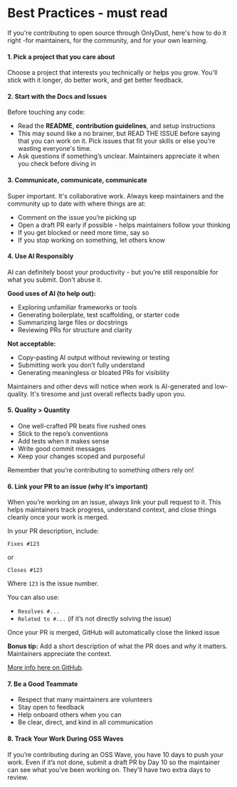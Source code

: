 # Best Practices - must read

If you're contributing to open source through OnlyDust, here's how to do it right -for maintainers, for the community, and for your own learning.

#### 1. Pick a project that you care about

Choose a project that interests you technically or helps you grow. You'll stick with it longer, do better work, and get better feedback.

#### 2. Start with the Docs and Issues

Before touching any code:

* Read the **README**, **contribution guidelines**, and setup instructions
* This may sound like a no brainer, but READ THE ISSUE before saying that you can work on it. Pick issues that fit your skills or else you're wasting everyone's time.
* Ask questions if something’s unclear. Maintainers appreciate it when you check before diving in

#### 3. Communicate, communicate, communicate

Super important. It's collaborative work. Always keep maintainers and the community up to date with where things are at:&#x20;

* Comment on the issue you’re picking up
* Open a draft PR early if possible - helps maintainers follow your thinking
* If you get blocked or need more time, say so
* If you stop working on something, let others know

#### 4. Use AI Responsibly

AI can definitely boost your productivity - but you’re still responsible for what you submit. Don't abuse it.&#x20;

**Good uses of AI (to help out):**

* Exploring unfamiliar frameworks or tools
* Generating boilerplate, test scaffolding, or starter code
* Summarizing large files or docstrings
* Reviewing PRs for structure and clarity

**Not acceptable:**

* Copy-pasting AI output without reviewing or testing
* Submitting work you don’t fully understand
* Generating meaningless or bloated PRs for visibility

Maintainers and other devs will notice when work is AI-generated and low-quality. It's tiresome and just overall reflects badly upon you.

#### 5. Quality > Quantity

* One well-crafted PR beats five rushed ones
* Stick to the repo’s conventions
* Add tests when it makes sense
* Write good commit messages
* Keep your changes scoped and purposeful

Remember that you’re contributing to something others rely on!

#### 6. Link your PR to an issue (why it's important)

When you’re working on an issue, always link your pull request to it. This helps maintainers track progress, understand context, and close things cleanly once your work is merged.

In your PR description, include:

```
Fixes #123
```

or

```
Closes #123
```

Where `123` is the issue number.

You can also use:

* `Resolves #...`
* `Related to #...` (if it’s not directly solving the issue)

Once your PR is merged, GitHub will automatically close the linked issue

**Bonus tip:** Add a short description of what the PR does and _why_ it matters. Maintainers appreciate the context.

[More info here on GitHub](https://docs.github.com/en/issues/tracking-your-work-with-issues/using-issues/linking-a-pull-request-to-an-issue).

#### 7. Be a Good Teammate

* Respect that many maintainers are volunteers
* Stay open to feedback
* Help onboard others when you can
* Be clear, direct, and kind in all communication

#### 8. Track Your Work During OSS Waves

If you’re contributing during an OSS Wave, you have 10 days to push your work. Even if it’s not done, submit a draft PR by Day 10 so the maintainer can see what you’ve been working on. They'll have two extra days to review.


